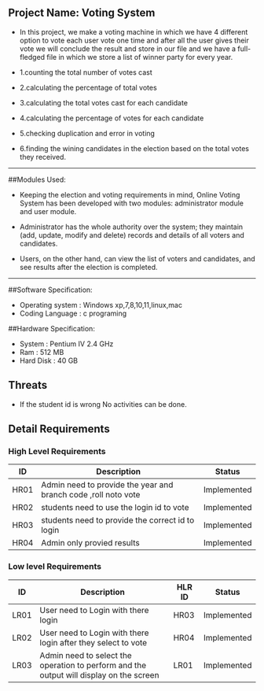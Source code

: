 ## Project Name: Voting System
* In this project, we make a voting machine in which we have 4 different option to vote each user vote one time and after all the user gives their vote we will conclude   the result and store in our file and we have a full-fledged file in which we store a list of winner party for every year.

* 1.counting the total number of votes cast																														
* 2.calculating the percentage of total votes
* 3.calculating the total votes cast for each candidate
* 4.calculating the percentage of votes for each candidate
* 5.checking duplication and error in voting
* 6.finding the wining candidates in the election based on the total votes they received.
***********************************************************************************************************************************************************************
##Modules Used:

* Keeping the election and voting requirements in mind, Online Voting System has been developed with two modules: administrator module and user module.

* Administrator has the whole authority over the system; they maintain (add, update, modify and delete) records and details of all voters and candidates. 
* Users, on the other hand, can view the list of voters and candidates, and see results after the election is completed.
************************************************************************************************************************************************************************
##Software Specification:

* Operating system    : Windows xp,7,8,10,11,linux,mac
* Coding Language    : c programing

##Hardware Specification:

* System                : Pentium IV 2.4 GHz
* Ram                     : 512 MB
* Hard Disk          : 40 GB


## Threats
* If the student id is wrong No activities can be done.


## Detail Requirements
### High Level Requirements 
| ID | Description | Status | 
| ----- | ----- | ----- | 
| HR01 | Admin need to provide the year and branch code ,roll noto vote | Implemented |
| HR02 | students need to use the login id to vote | Implemented |
| HR03 | students need to provide the correct id  to login| Implemented |
| HR04 | Admin only provied results | Implemented |
### Low level Requirements
| ID | Description | HLR ID | Status |
| ------ | --------- | ------ | ------ |
| LR01 | User need to Login with there login | HR03 | Implemented |
| LR02 | User need to Login with there login after they select to vote | HR04 | Implemented |
| LR03 | Admin need to select the operation to perform and the output will display on the screen  | LR01 | Implemented |

